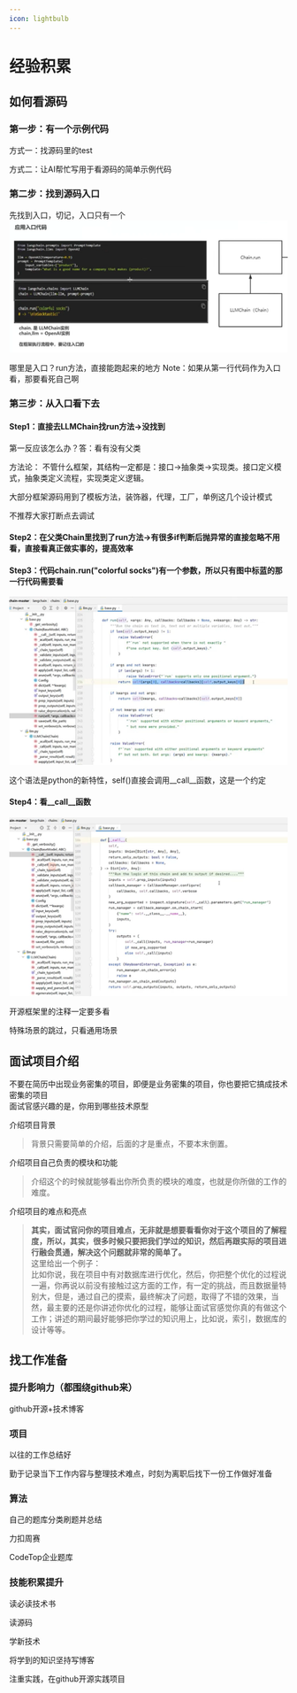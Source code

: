 ```yaml
---
icon: lightbulb
---
```

# 经验积累

## 如何看源码
### 第一步：有一个示例代码
方式一：找源码里的test

方式二：让AI帮忙写用于看源码的简单示例代码
### 第二步：找到源码入口
先找到入口，切记，入口只有一个
![](images/experience_001.png)

哪里是入口？run方法，直接能跑起来的地方
Note：如果从第一行代码作为入口看，那要看死自己啊

### 第三步：从入口看下去
#### Step1：直接去LLMChain找run方法->没找到
第一反应该怎么办？答：看有没有父类  

方法论：
不管什么框架，其结构一定都是：接口->抽象类->实现类。接口定义模式，抽象类定义流程，实现类定义逻辑。

大部分框架源码用到了模板方法，装饰器，代理，工厂，单例这几个设计模式

不推荐大家打断点去调试

#### Step2：在父类Chain里找到了run方法->有很多if判断后抛异常的直接忽略不用看，直接看真正做实事的，提高效率

####  Step3：代码chain.run("colorful socks")有一个参数，所以只有图中标蓝的那一行代码需要看
![](images/experience_002.png)

这个语法是python的新特性，self()直接会调用__call__函数，这是一个约定

#### Step4：看__call__函数
![](images/experience_003.png)

开源框架里的注释一定要多看

特殊场景的跳过，只看通用场景

## 面试项目介绍
不要在简历中出现业务密集的项目，即便是业务密集的项目，你也要把它搞成技术密集的项目 <br/>
面试官感兴趣的是，你用到哪些技术原型 <br/>

介绍项目背景 <br/>
> 背景只需要简单的介绍，后面的才是重点，不要本末倒置。 <br/>

介绍项目自己负责的模块和功能 <br/>
> 介绍这个的时候就能够看出你所负责的模块的难度，也就是你所做的工作的难度。 <br/>

介绍项目的难点和亮点 <br/>
> **其实，面试官问你的项目难点，无非就是想要看看你对于这个项目的了解程度，所以，其实，很多时候只要把我们学过的知识，然后再跟实际的项目进行融会贯通，解决这个问题就非常的简单了。** <br/>
> 这里给出一个例子： <br/>
> 比如你说，我在项目中有对数据库进行优化，然后，你把整个优化的过程说一遍，你再说以前没有接触过这方面的工作，有一定的挑战，而且数据量特别大，但是，通过自己的摸索，最终解决了问题，取得了不错的效果，当然，最主要的还是你讲述你优化的过程，能够让面试官感觉你真的有做这个工作；讲述的期间最好能够把你学过的知识用上，比如说，索引，数据库的设计等等。 <br/>

## 找工作准备
### 提升影响力（都围绕github来）
github开源+技术博客

### 项目
以往的工作总结好

勤于记录当下工作内容与整理技术难点，时刻为离职后找下一份工作做好准备

### 算法
自己的题库分类刷题并总结

力扣周赛

CodeTop企业题库

### 技能积累提升
读必读技术书

读源码

学新技术

将学到的知识坚持写博客

注重实践，在github开源实践项目

